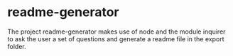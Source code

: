 # readme-generator
The project readme-generator makes use of node and the module inquirer to ask the user a set of questions and generate a readme file in the export folder.
